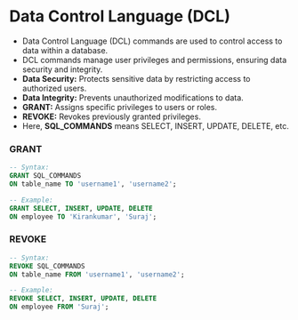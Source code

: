 # Data Control Language (DCL)
- Data Control Language (DCL) commands are used to control access to data within a database.
- DCL commands manage user privileges and permissions, ensuring data security and integrity.
- **Data Security:** Protects sensitive data by restricting access to authorized users.
- **Data Integrity:** Prevents unauthorized modifications to data.
- **GRANT:** Assigns specific privileges to users or roles.
- **REVOKE:** Revokes previously granted privileges.
- Here, **SQL_COMMANDS** means SELECT, INSERT, UPDATE, DELETE, etc.

### GRANT
```sql
-- Syntax: 
GRANT SQL_COMMANDS
ON table_name TO 'username1', 'username2';

-- Example:
GRANT SELECT, INSERT, UPDATE, DELETE 
ON employee TO 'Kirankumar', 'Suraj';
```

### REVOKE
```sql
-- Syntax: 
REVOKE SQL_COMMANDS
ON table_name FROM 'username1', 'username2';
```  

```sql
-- Example:
REVOKE SELECT, INSERT, UPDATE, DELETE
ON employee FROM 'Suraj';
```
